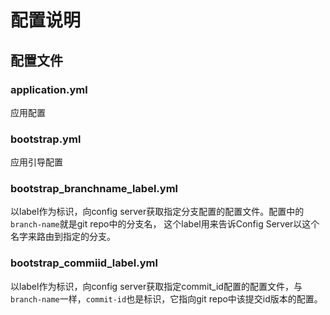 # 配置说明


## 配置文件


### application.yml

应用配置

### bootstrap.yml

应用引导配置

### bootstrap_branchname_label.yml

以label作为标识，向config server获取指定分支配置的配置文件。配置中的`branch-name`就是git repo中的分支名，
这个label用来告诉Config Server以这个名字来路由到指定的分支。

### bootstrap_commiid_label.yml

以label作为标识，向config server获取指定commit_id配置的配置文件，与`branch-name`一样，`commit-id`也是标识，它指向git repo中该提交id版本的配置。


